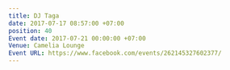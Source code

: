 ```yaml
---
title: DJ Taga
date: 2017-07-17 08:57:00 +07:00
position: 40
Event date: 2017-07-21 00:00:00 +07:00
Venue: Camelia Lounge
Event URL: https://www.facebook.com/events/262145327602377/
---
```


